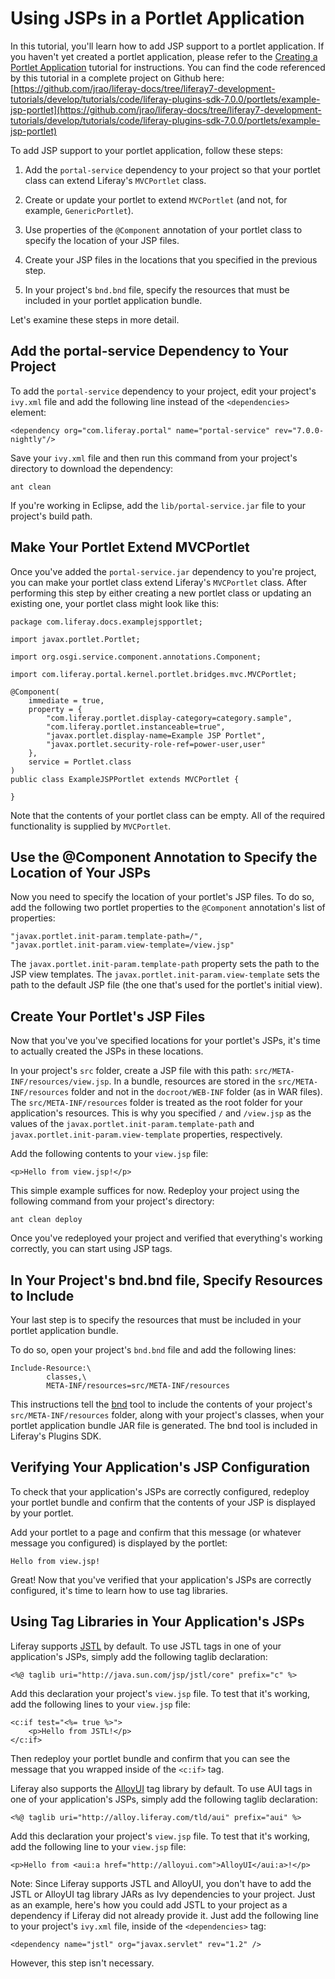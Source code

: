 # Using JSPs in a Portlet Application

In this tutorial, you'll learn how to add JSP support to a portlet application.
If you haven't yet created a portlet application, please refer to the
[Creating a Portlet Application]() tutorial for instructions. You can find the
code referenced by this tutorial in a complete project on Github here:
[https://github.com/jrao/liferay-docs/tree/liferay7-development-tutorials/develop/tutorials/code/liferay-plugins-sdk-7.0.0/portlets/example-jsp-portlet](https://github.com/jrao/liferay-docs/tree/liferay7-development-tutorials/develop/tutorials/code/liferay-plugins-sdk-7.0.0/portlets/example-jsp-portlet)

To add JSP support to your portlet application, follow these steps:

1. Add the `portal-service` dependency to your project so that your portlet
   class can extend Liferay's `MVCPortlet` class.

2. Create or update your portlet to extend `MVCPortlet` (and not, for example,
   `GenericPortlet`).

3. Use properties of the `@Component` annotation of your portlet class to
   specify the location of your JSP files.

4. Create your JSP files in the locations that you specified in the previous
   step.

5. In your project's `bnd.bnd` file, specify the resources that must be included
   in your portlet application bundle.

Let's examine these steps in more detail.

## Add the portal-service Dependency to Your Project

To add the `portal-service` dependency to your project, edit your project's
`ivy.xml` file and add the following line instead of the `<dependencies>`
element:

    <dependency org="com.liferay.portal" name="portal-service" rev="7.0.0-nightly"/>

Save your `ivy.xml` file and then run this command from your project's directory
to download the dependency:

    ant clean

If you're working in Eclipse, add the `lib/portal-service.jar` file to your
project's build path.

## Make Your Portlet Extend MVCPortlet

Once you've added the `portal-service.jar` dependency to you're project, you can
make your portlet class extend Liferay's `MVCPortlet` class. After performing
this step by either creating a new portlet class or updating an existing one,
your portlet class might look like this:

    package com.liferay.docs.examplejspportlet;

    import javax.portlet.Portlet;

    import org.osgi.service.component.annotations.Component;

    import com.liferay.portal.kernel.portlet.bridges.mvc.MVCPortlet;

    @Component(
        immediate = true,
        property = {
            "com.liferay.portlet.display-category=category.sample",
            "com.liferay.portlet.instanceable=true",
            "javax.portlet.display-name=Example JSP Portlet",
            "javax.portlet.security-role-ref=power-user,user"
        },
        service = Portlet.class
    )
    public class ExampleJSPPortlet extends MVCPortlet {
            
    }

Note that the contents of your portlet class can be empty. All of the required
functionality is supplied by `MVCPortlet`.

## Use the @Component Annotation to Specify the Location of Your JSPs

Now you need to specify the location of your portlet's JSP files. To do so, add
the following two portlet properties to the `@Component` annotation's list of
properties:

    "javax.portlet.init-param.template-path=/",
    "javax.portlet.init-param.view-template=/view.jsp"

The `javax.portlet.init-param.template-path` property sets the path to the JSP
view templates. The `javax.portlet.init-param.view-template` sets the path to
the default JSP file (the one that's used for the portlet's initial view).

## Create Your Portlet's JSP Files

Now that you've you've specified locations for your portlet's JSPs, it's time to
actually created the JSPs in these locations.

In your project's `src` folder, create a JSP file with this path:
`src/META-INF/resources/view.jsp`. In a bundle, resources are stored in the
`src/META-INF/resources` folder and not in the `docroot/WEB-INF` folder (as in
WAR files). The `src/META-INF/resources` folder is treated as the root folder
for your application's resources. This is why you specified `/` and `/view.jsp`
as the values of the `javax.portlet.init-param.template-path` and
`javax.portlet.init-param.view-template` properties, respectively.

Add the following contents to your `view.jsp` file:

    <p>Hello from view.jsp!</p>

This simple example suffices for now. Redeploy your project using the following
command from your project's directory:

    ant clean deploy

Once you've redeployed your project and verified that everything's working
correctly, you can start using JSP tags.

## In Your Project's bnd.bnd file, Specify Resources to Include

Your last step is to specify the resources that must be included in your portlet
application bundle.

To do so, open your project's `bnd.bnd` file and add the following lines:

    Include-Resource:\
            classes,\
            META-INF/resources=src/META-INF/resources

This instructions tell the [bnd](http://www.aqute.biz/Bnd/Bnd) tool to include
the contents of your project's `src/META-INF/resources` folder, along with your
project's classes, when your portlet application bundle JAR file is generated.
The bnd tool is included in Liferay's Plugins SDK.

## Verifying Your Application's JSP Configuration

To check that your application's JSPs are correctly configured, redeploy your
portlet bundle and confirm that the contents of your JSP is displayed by your
portlet.

Add your portlet to a page and confirm that this message (or whatever message
you configured) is displayed by the portlet:

    Hello from view.jsp!

Great! Now that you've verified that your application's JSPs are correctly
configured, it's time to learn how to use tag libraries.

## Using Tag Libraries in Your Application's JSPs

Liferay supports [JSTL](https://jstl.java.net) by default. To use JSTL tags in
one of your application's JSPs, simply add the following taglib declaration:

    <%@ taglib uri="http://java.sun.com/jsp/jstl/core" prefix="c" %>

Add this declaration your project's `view.jsp` file. To test that it's working,
add the following lines to your `view.jsp` file:

    <c:if test="<%= true %>">
        <p>Hello from JSTL!</p>
    </c:if>

Then redeploy your portlet bundle and confirm that you can see the message that
you wrapped inside of the `<c:if>` tag.

Liferay also supports the [AlloyUI](http://alloyui.com/) tag library by default.
To use AUI tags in one of your application's JSPs, simply add the following
taglib declaration:

    <%@ taglib uri="http://alloy.liferay.com/tld/aui" prefix="aui" %>

Add this declaration your project's `view.jsp` file. To test that it's working,
add the following line to your `view.jsp` file:

    <p>Hello from <aui:a href="http://alloyui.com">AlloyUI</aui:a>!</p>

Note: Since Liferay supports JSTL and AlloyUI, you don't have to add the JSTL or
AlloyUI tag library JARs as Ivy dependencies to your project. Just as an
example, here's how you could add JSTL to your project as a dependency if
Liferay did not already provide it. Just add the following line to your
project's `ivy.xml` file, inside of the `<dependencies>` tag:

    <dependency name="jstl" org="javax.servlet" rev="1.2" />

However, this step isn't necessary.
